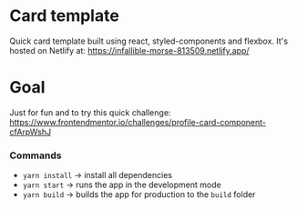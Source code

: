 # Card template

Quick card template built using react, styled-components and flexbox.
It's hosted on Netlify at: https://infallible-morse-813509.netlify.app/

# Goal

Just for fun and to try this quick challenge:
https://www.frontendmentor.io/challenges/profile-card-component-cfArpWshJ

### Commands

- `yarn install` -> install all dependencies
- `yarn start` -> runs the app in the development mode
- `yarn build` -> builds the app for production to the `build` folder
